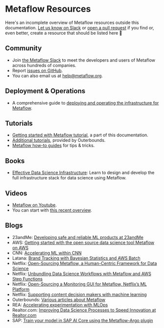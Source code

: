 
# Metaflow Resources

Here's an incomplete overview of Metaflow resources outside this documentation. [Let us know on Slack](http://slack.outerbounds.co) or [open a pull request](https://github.com/netflix/metaflow-docs) if you find or, even better, create a resource that should be listed here 🤗

## Community

 - Join [the Metaflow Slack](http://slack.outerbounds.co) to meet the developers and users of Metaflow across hundreds of companies.
 - Report [issues on GitHub](https://github.com/netflix/metaflow/issues).
 - You can also email us at [help@metaflow.org](mailto://help@metaflow.org).

## Deployment & Operations

 - A comprehensive guide to [deploying and operating the infrastructure for Metaflow](https://outerbounds.com/docs/engineering-welcome/).

## Tutorials

 - [Getting started with Metaflow tutorial](/getting-started/tutorials), a part of this documentation.
 - [Additional tutorials](https://outerbounds.com/docs/intro-tutorial-overview/), provided by Outerbounds.
 - [Metaflow how-to guides](https://outerbounds.com/docs/data-science-welcome/) for tips & tricks.

## Books

 - [Effective Data Science Infrastructure](https://www.manning.com/books/effective-data-science-infrastructure): Learn to design and develop the full infrastructure stack for data science using Metaflow.

## Videos

 - [Metaflow on Youtube](https://www.youtube.com/results?search_query=metaflow+ml).
 - You can start with [this recent overview](https://www.youtube.com/watch?v=gZnhSHvhuFQ).

## Blogs

 - 23andMe: [Developing safe and reliable ML products at 23andMe](https://medium.com/23andme-engineering/machine-learning-eeee69d40736)
 - AWS: [Getting started with the open source data science tool Metaflow on AWS](https://aws.amazon.com/blogs/opensource/getting-started-with-the-open-source-data-science-tool-metaflow-on-aws/)
 - CNN: [Accelerating ML within CNN](https://medium.com/cnn-digital/accelerating-ml-within-cnn-983f6b7bd2eb)
 - Latana: [Brand Tracking with Bayesian Statistics and AWS Batch](https://aws.amazon.com/blogs/startups/brand-tracking-with-bayesian-statistics-and-aws-batch/)
 - Netflix: [Open-Sourcing Metaflow, a Human-Centric Framework for Data Science](https://netflixtechblog.com/open-sourcing-metaflow-a-human-centric-framework-for-data-science-fa72e04a5d9)
 - Netflix: [Unbundling Data Science Workflows with Metaflow and AWS Step Functions](https://netflixtechblog.com/unbundling-data-science-workflows-with-metaflow-and-aws-step-functions-d454780c6280)
 - Netflix: [Open-Sourcing a Monitoring GUI for Metaflow, Netflix’s ML Platform](https://netflixtechblog.com/open-sourcing-a-monitoring-gui-for-metaflow-75ff465f0d60)
 - Netflix: [Supporting content decision makers with machine learning](https://netflixtechblog.com/supporting-content-decision-makers-with-machine-learning-995b7b76006f)
 - Outerbounds: [Various articles about Metaflow](https://outerbounds.com/blog/)
 - REA: [Accelerating experimentation with MLOps](https://www.rea-group.com/about-us/news-and-insights/blog/accelerating-experimentation-with-mlops/)
 - Realtor.com: [Improving Data Science Processes to Speed Innovation at Realtor.com](https://medium.com/realtor-com-innovation-blog/improving-data-science-processes-to-speed-innovation-at-realtor-com-b6b90fa530dc)
 - SAP: [Train your model in SAP AI Core using the Metaflow-Argo plugin](https://blogs.sap.com/2022/04/20/train-your-model-in-sap-ai-core-using-the-metaflow-argo-plugin/)
